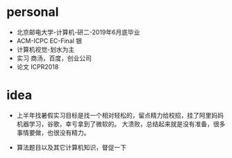 # personal
* 北京邮电大学-计算机-研二-2019年6月底毕业
* ACM-ICPC EC-Final 银
* 计算机视觉-划水为主
* 实习 商汤，百度，创业公司
* 论文 ICPR2018
# idea
* 上半年找暑假实习目标是找一个相对轻松的，留点精力给校招，挂了阿里妈妈机器学习，谷歌，幸亏拿到了微软的。
  大溃败，总结起来就是没有准备，很多事情要做，也很没有精力。

* 算法题目以及其它计算机知识，督促一下
